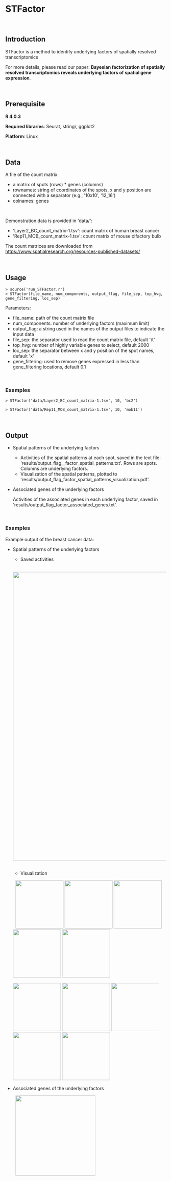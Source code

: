 # STFactor

&nbsp;

## Introduction

STFactor is a method to identify underlying factors of spatially resolved transcriptomics

For more details, please read our paper: **Bayesian factorization of spatially resolved transcriptomics reveals underlying factors of spatial gene expression**.

&nbsp;

## Prerequisite
**R 4.0.3**

**Required libraries**: Seurat, stringr, ggplot2

**Platform**: Linux

&nbsp;

## Data

A file of the count matrix:

  - a matrix of spots (rows) * genes (columns)
  - rownames: string of coordinates of the spots, x and y position are connected with a separator (e.g., '10x10', '12_16')
  - colnames: genes

&nbsp;

Demonstration data is provided in 'data/':

  - 'Layer2_BC_count_matrix-1.tsv': count matrix of human breast cancer
  - 'Rep11_MOB_count_matrix-1.tsv': count matrix of mouse olfactory bulb

The count matrices are downloaded from https://www.spatialresearch.org/resources-published-datasets/

&nbsp;


## Usage

```
> source('run_STFactor.r')
> STFactor(file_name, num_components, output_flag, file_sep, top_hvg, gene_filtering, loc_sep)
```

Parameters:
  - file_name: path of the count matrix file
  - num_components: number of underlying factors (maximum limit)
  - output_flag: a string used in the names of the output files to indicate the input data
  - file_sep: the separator used to read the count matrix file, default '\t'
  - top_hvg: number of highly variable genes to select, default 2000
  - loc_sep: the separator between x and y position of the spot names, default 'x'
  - gene_filtering: used to remove genes expressed in less than gene_filtering locations, default 0.1

&nbsp;

### Examples

```
> STFactor('data/Layer2_BC_count_matrix-1.tsv', 10, 'bc2')
```

```
> STFactor('data/Rep11_MOB_count_matrix-1.tsv', 10, 'mob11')
```

&nbsp;

## Output

  - Spatial patterns of the underlying factors
    - Activities of the spatial patterns at each spot, saved in the text file: 'results/output_flag__factor_spatial_patterns.txt'. Rows are spots. Columns are underlying factors.
    - Visualization of the spatial patterns, plotted to 'results/output_flag_factor_spatial_patterns_visualization.pdf'.

  - Associated genes of the underlying factors

      Activities of the associated genes in each underlying factor, saved in 'results/output_flag_factor_associated_genes.txt'.

&nbsp;

### Examples

Example output of the breast cancer data:

  - Spatial patterns of the underlying factors
    - Saved activities
    
    &nbsp;
    <img src = "https://user-images.githubusercontent.com/57746198/176135276-a6ede201-e4bb-4322-9978-c7323a349e98.png" width = 900>
    &nbsp;
    
    
    - Visualization
    
    &nbsp;
    <img src = "https://user-images.githubusercontent.com/57746198/176137397-68d1be15-0eb0-465d-a6e6-99347986743c.png" width = 150>
    <img src = "https://user-images.githubusercontent.com/57746198/176137563-b7d2c263-9639-46c0-bec3-92ed9915213d.png" width = 150>
    <img src = "https://user-images.githubusercontent.com/57746198/176137635-8e245d8c-685d-4aa2-b9bf-a4656e06ae65.png" width = 150>
    <img src = "https://user-images.githubusercontent.com/57746198/176137769-daebfe80-6d7d-46f2-8836-877f912f7117.png" width = 150>
    <img src = "https://user-images.githubusercontent.com/57746198/176137836-c0ed4af2-5ab4-42c4-9648-118f72d12847.png" width = 150>
    
    <img src = "https://user-images.githubusercontent.com/57746198/176137885-1c6a8f13-bca1-4a51-9539-f12d54818544.png" width = 150>
    <img src = "https://user-images.githubusercontent.com/57746198/176137952-a4d22bfe-edbe-48f9-b959-29f57d2306b0.png" width = 150>
    <img src = "https://user-images.githubusercontent.com/57746198/176138014-91a5f259-2e07-4bdc-8c3a-a7da82b0133d.png" width = 150>
    <img src = "https://user-images.githubusercontent.com/57746198/176138079-f6c31f6c-ccaa-4d1f-80f3-62fed7885284.png" width = 150>
    <img src = "https://user-images.githubusercontent.com/57746198/176138145-d36b63d0-74a9-4ddb-b5dd-653f13cff00b.png" width = 150>
    &nbsp;
    

  - Associated genes of the underlying factors

    &nbsp;
    <img src = "https://user-images.githubusercontent.com/57746198/176133810-074c0469-968a-45d6-86ee-33a5efc02f3c.png" width = 250>
    &nbsp;
